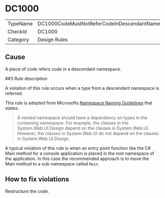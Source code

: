 # DC1000

<table>
<tr>
  <td>TypeName</td>
  <td>DC1000CodeMustNotReferCodeInDescendantNamespaces</td>
</tr>
<tr>
  <td>CheckId</td>
  <td>DC1000</td>
</tr>
<tr>
  <td>Category</td>
  <td>Design Rules</td>
</tr>
</table>

## Cause

A piece of code refers code in a descendant namespace.

##3 Rule description

A violation of this rule occurs when a type from a descendant namespace is referred.

This rule is adopted from Microsofts [Namespace Naming Guidelines](https://docs.microsoft.com/en-us/previous-versions/dotnet/netframework-1.1/893ke618(v=vs.71)?redirectedfrom=MSDN) that states:

> A nested namespace should have a dependency on types in the containing namespace. For example, the classes in the System.Web.UI.Design depend on the classes in System.Web.UI. However, the classes in System.Web.UI do not depend on the classes in System.Web.UI.Design.

A typical violation of this rule is when an entry point function like the C# Main method for a console application is placed in the root namespace of the application. In this case the recommended approach is to move the Main method to a sub-namespace called `Main`.

## How to fix violations

Restructure the code.
